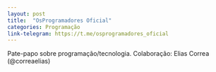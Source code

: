 ```yaml
---
layout: post
title:  "OsProgramadores Oficial"
categories: Programação
link-telegram: https://t.me/osprogramadores_oficial
---
```

Pate-papo sobre programação/tecnologia.
Colaboração: Elias Correa (@correaelias)
